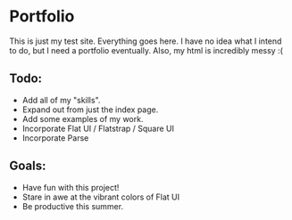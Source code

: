 Portfolio
===================

This is just my test site. Everything goes here. I have no idea what I intend to do, but I need a portfolio eventually. Also, my html is incredibly messy :(

## Todo:
* Add all of my "skills".
* Expand out from just the index page.
* Add some examples of my work.
* Incorporate Flat UI / Flatstrap / Square UI
* Incorporate Parse 

## Goals:
* Have fun with this project!
* Stare in awe at the vibrant colors of Flat UI
* Be productive this summer.
